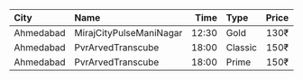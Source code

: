 | City      | Name                    |  Time | Type    | Price | Capacity | Booked |
| :-------- | :---------------------- | ----: | :------ | ----: | -------: | -----: |
| Ahmedabad | MirajCityPulseManiNagar | 12:30 | Gold    |  130₹ |       24 |      1 |
| Ahmedabad | PvrArvedTranscube       | 18:00 | Classic |  150₹ |       33 |      0 |
| Ahmedabad | PvrArvedTranscube       | 18:00 | Prime   |  150₹ |      100 |     13 |